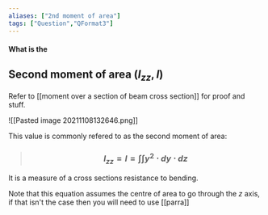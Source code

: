```yaml
---
aliases: ["2nd moment of area"]
tags: ["Question","QFormat3"]
---
```


#### What is the
## Second moment of area ($I_{zz}, I$)
Refer to [[moment over a section of beam cross section]] for proof and stuff.

![[Pasted image 20211108132646.png]]

This value is commonly refered to as the second moment of area:

> ### $$ I_{zz}=I = \int \int y^{2} \cdot dy\cdot dz $$ 

It is a measure of a cross sections resistance to bending.

Note that this equation assumes the centre of area to go through the $z$ axis, if that isn't the case then you will need to use [[parra]]